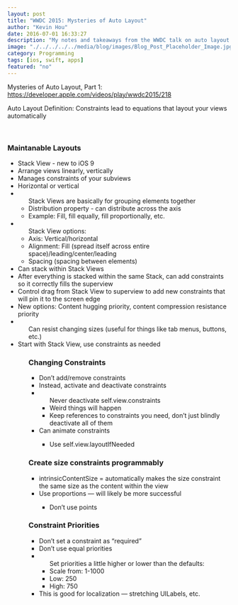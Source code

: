 ```yaml
---
layout: post
title: "WWDC 2015: Mysteries of Auto Layout"
author: "Kevin Hou"
date: 2016-07-01 16:33:27
description: "My notes and takeaways from the WWDC talk on auto layout from 2015. I know the video is a year old, but it was a good learning resource for me."
image: "./../../../../media/blog/images/Blog_Post_Placeholder_Image.jpg"
category: Programming
tags: [ios, swift, apps]
featured: "no"
---
```

Mysteries of Auto Layout, Part 1: <a href="https://developer.apple.com/videos/play/wwdc2015/218" target="_blank">https://developer.apple.com/videos/play/wwdc2015/218</a>
<br class="post-line-break">

Auto Layout Definition: Constraints lead to equations that layout your views automatically

<br class="post-line-break">
<h3 class="post-subheader">Maintanable Layouts</h3>
<ul>
  <li>Stack View - new to iOS 9</li>
  <li>Arrange views linearly, vertically</li>
  <li>Manages constraints of your subviews</li>
  <li>Horizontal or vertical</li>
  <li><ul>Stack Views are basically for grouping elements together
    <li>Distribution property - can distribute across the axis</li>
    <li>Example: Fill, fill equally, fill proportionally, etc.</li>
  </ul></li>
  <li><ul>Stack View options:
    <li>Axis: Vertical/horizontal</li>
    <li>Alignment: Fill (spread itself across entire space)/leading/center/leading</li>
    <li>Spacing (spacing between elements)</li>
  </ul></li>
  <li>Can stack within Stack Views</li>
  <li>After everything is stacked within the same Stack, can add constraints so it correctly fills the superview</li>
  <li>Control drag from Stack View to superview to add new constraints that will pin it to the screen edge</li>
  <li>New options: Content hugging priority, content compression resistance priority</li>
    <li><ul>Can resist changing sizes (useful for things like tab menus, buttons, etc.)</ul></li>
  <li>Start with Stack View, use constraints as needed</li>
<ul>

<h3 class="post-subheader">Changing Constraints</h3>
<ul>
  <li>Don’t add/remove constraints</li>
  <li>Instead, activate and deactivate constraints</li>
  <li><ul>Never deactivate self.view.constraints
    <li>Weird things will happen</li>
    <li>Keep references to constraints you need, don’t just blindly deactivate all of them</li>
  </ul></li>
  <li>Can animate constraints</li>
  <ul><li>Use self.view.layoutIfNeeded</li></ul>
</ul>

<h3 class="post-subheader">Create size constraints programmably</h3>
<ul>
  <li>intrinsicContentSize = automatically makes the size constraint the same size as the content within the view</li>
  <li>Use proportions — will likely be more successful</li>
  <ul><li>Don’t use points</li></ul>
</ul>

<h3 class="post-subheader">Constraint Priorities</h3>
<ul>
  <li>Don’t set a constraint as “required”</li>
  <li>Don’t use equal priorities</li>
  <li><ul>Set priorities a little higher or lower than the defaults:
    <li>Scale from: 1-1000</li>
    <li>Low: 250</li>
    <li>High: 750</li>
  </ul></li>
  <li>This is good for localization — stretching UILabels, etc.</li>
</ul>
